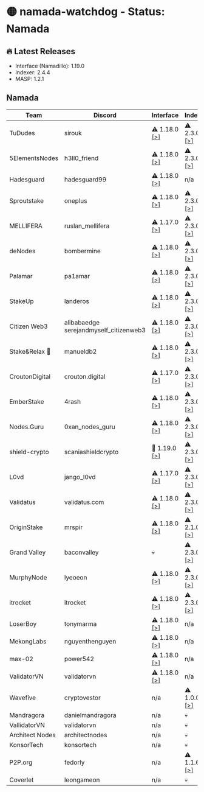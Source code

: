 # 🟡 namada-watchdog - Status: Namada

## 🔥 Latest Releases
- Interface (Namadillo): 1.19.0
- Indexer: 2.4.4
- MASP: 1.2.1

## Namada
| Team | Discord | Interface | Indexer | MASP |
|-|-|-|-|-|
| TuDudes | sirouk | ⚠️ 1.18.0  [[>]](https://interface.namada.tududes.com/) | ⚠️ 2.3.0  [[>]](https://indexer.namada.tududes.com/health) | ⚠️ 1.2.0  [[>]](https://masp.namada.tududes.com/health) |
| 5ElementsNodes | h3ll0_friend | ⚠️ 1.18.0  [[>]](https://namadillo.5elementsnodes.com/) | ⚠️ 2.3.0  [[>]](https://index-namada.5elementsnodes.com/health) | ⚠️ 1.2.0  [[>]](https://masp-namada.5elementsnodes.com/health) |
| Hadesguard | hadesguard99 | ⚠️ 1.18.0  [[>]](https://interface.hadesguard.tech) | n/a | n/a |
| Sproutstake | oneplus | ⚠️ 1.18.0  [[>]](https://namada-interface.sproutstake.space/) | ⚠️ 2.3.0  [[>]](https://namada-api.sproutstake.space/health) | ⚠️ 1.2.0  [[>]](https://namada-masp-api.sproutstake.space/health) |
| MELLIFERA | ruslan_mellifera | ⚠️ 1.17.0  [[>]](https://namadillo.mellifera.network) | ⚠️ 2.3.0  [[>]](https://namada-mainnet-indexer.mellifera.network/health) | 💀 |
| deNodes | bombermine | ⚠️ 1.18.0  [[>]](https://namadillo.denodes.xyz) | ⚠️ 2.3.0  [[>]](https://namada-indexer.denodes.xyz/health) | ⚠️ 1.2.0  [[>]](https://namada-masp-indexer.denodes.xyz/health) |
| Palamar | pa1amar | ⚠️ 1.18.0  [[>]](https://namada-interface.palamar.io) | ⚠️ 2.3.0  [[>]](https://namada-indexer.palamar.io/health) | ⚠️ 1.2.0  [[>]](https://namada-masp.palamar.io/health) |
| StakeUp | landeros | ⚠️ 1.18.0  [[>]](https://namadillo.namada.stakeup.tech) | ⚠️ 2.3.0  [[>]](https://indexer.namada.stakeup.tech/health) | ⚠️ 1.2.0  [[>]](https://masp-indexer.namada.stakeup.tech/health) |
| Citizen Web3 | alibabaedge<br> serejandmyself_citizenweb3 | ⚠️ 1.18.0  [[>]](https://namadillo.citizenweb3.com) | ⚠️ 2.3.0  [[>]](https://indexer.namada.citizenweb3.com/health) | ⚠️ 1.2.0  [[>]](https://masp-indexer.namada.citizenweb3.com/health) |
| Stake&Relax 🦥 | manueldb2 | ⚠️ 1.18.0  [[>]](https://namadillo.stakeandrelax.net) | ⚠️ 2.3.0  [[>]](https://namada-indexer.stakeandrelax.net/health) | ⚠️ 1.2.0  [[>]](https://namada-masp.stakeandrelax.net/health) |
| CroutonDigital | crouton.digital | ⚠️ 1.17.0  [[>]](https://namadillo.crouton.digital) | ⚠️ 2.3.0  [[>]](https://namada-mainnet-indexer.crouton.digital/health) | ⚠️ 1.2.0  [[>]](https://namada-mainnet-masp-indexer.crouton.digital/health) |
| EmberStake | 4rash | ⚠️ 1.18.0  [[>]](https://namadillo.emberstake.xyz) | ⚠️ 2.3.0  [[>]](https://namada-idx.emberstake.xyz/health) | ⚠️ 1.2.0  [[>]](https://namada-masp-idx.emberstake.xyz/health) |
| Nodes.Guru | 0xan_nodes_guru | ⚠️ 1.18.0  [[>]](https://namada-interface.nodes.guru) | ⚠️ 2.3.0  [[>]](https://namada-indexer.nodes.guru/health) | ⚠️ 1.2.0  [[>]](https://namada-masp.nodes.guru/health) |
| shield-crypto | scaniashieldcrypto | 🎉 1.19.0  [[>]](https://namadillo.shield-crypto.com/) | ⚠️ 2.3.0  [[>]](https://namada-indexer.shield-crypto.com/health) | ⚠️ 1.2.0  [[>]](https://namada-public-masp.shield-crypto.com/health) |
| L0vd | jango_l0vd | ⚠️ 1.17.0  [[>]](https://namadillo.l0vd.com/) | ⚠️ 2.3.0  [[>]](https://namada-mainnet-indexer.rpc.l0vd.com/health) | 💀 |
| Validatus | validatus.com | ⚠️ 1.18.0  [[>]](https://namadillo.namada.validatus.com/) | ⚠️ 2.3.0  [[>]](https://indexer.namada.validatus.com/health) | ⚠️ 1.2.0  [[>]](https://masp.namada.validatus.com/health) |
| OriginStake | mrspir | ⚠️ 1.18.0  [[>]](https://app.namada.cc) | ⚠️ 2.1.0  [[>]](https://namada-indexer-01.originstake.com/health) | 💀 |
| Grand Valley | baconvalley | 💀 | ⚠️ 2.3.0  [[>]](https://indexer-mainnet-namada.grandvalleys.com/health) | ⚠️ 1.2.0  [[>]](https://masp-indexer-mainnet-namada.grandvalleys.com/health) |
| MurphyNode | lyeoeon | ⚠️ 1.18.0  [[>]](https://namadillo.murphynode.net/) | ⚠️ 2.3.0  [[>]](https://indexer.namada.murphynode.net/health) | ⚠️ 1.2.0  [[>]](https://masp-indexer.murphynode.net/health) |
| itrocket | itrocket | ⚠️ 1.18.0  [[>]](https://namadillo.itrocket.net/) | ⚠️ 2.3.0  [[>]](https://namada-mainnet-indexer.itrocket.net/health) | ⚠️ 1.1.0  [[>]](https://namada-mainnet-masp.itrocket.net/health) |
| LoserBoy | tonymarma | ⚠️ 1.18.0  [[>]](https://interface.loserboy.xyz) | n/a | n/a |
| MekongLabs | nguyenthenguyen | ⚠️ 1.18.0  [[>]](https://namadillo.pwa.mekonglabs.xyz/) | n/a | n/a |
| max-02 | power542 | ⚠️ 1.18.0  [[>]](https://namadillo.net) | n/a | n/a |
| ValidatorVN | validatorvn | ⚠️ 1.18.0  [[>]](https://namadillo.validatorvn.com) | n/a | n/a |
| Wavefive | cryptovestor | n/a | ⚠️ 1.0.0  [[>]](https://namada-indexer.0xcryptovestor.com/health) | 💀 |
| Mandragora | danielmandragora | n/a | 💀 | n/a |
| VallidatorVN | validatorvn | n/a | 💀 | 💀 |
| Architect Nodes | architectnodes | n/a | 💀 | 💀 |
| KonsorTech | konsortech | n/a | 💀 | n/a |
| P2P.org | fedorly | n/a | ⚠️ 1.1.6  [[>]](https://api-namada-mainnet-indexer.tm.p2p.org/health) | n/a |
| Coverlet | leongameon | n/a | 💀 | n/a |